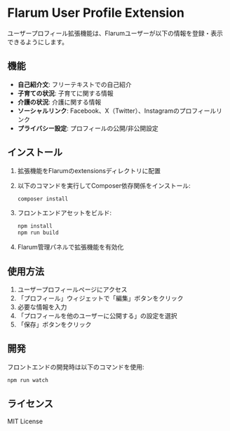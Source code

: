 # Flarum User Profile Extension

ユーザープロフィール拡張機能は、Flarumユーザーが以下の情報を登録・表示できるようにします。

## 機能

- **自己紹介文**: フリーテキストでの自己紹介
- **子育ての状況**: 子育てに関する情報
- **介護の状況**: 介護に関する情報
- **ソーシャルリンク**: Facebook、X（Twitter）、Instagramのプロフィールリンク
- **プライバシー設定**: プロフィールの公開/非公開設定

## インストール

1. 拡張機能をFlarumのextensionsディレクトリに配置
2. 以下のコマンドを実行してComposer依存関係をインストール:
   ```bash
   composer install
   ```

3. フロントエンドアセットをビルド:
   ```bash
   npm install
   npm run build
   ```

4. Flarum管理パネルで拡張機能を有効化

## 使用方法

1. ユーザープロフィールページにアクセス
2. 「プロフィール」ウィジェットで「編集」ボタンをクリック
3. 必要な情報を入力
4. 「プロフィールを他のユーザーに公開する」の設定を選択
5. 「保存」ボタンをクリック

## 開発

フロントエンドの開発時は以下のコマンドを使用:

```bash
npm run watch
```

## ライセンス

MIT License